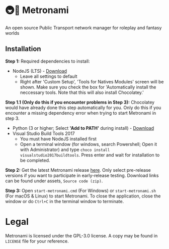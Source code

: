 # 🚇🌊 Metronami
An open source Public Transport network manager for roleplay and fantasy worlds
 
## Installation
**Step 1:** Required dependencies to install:
- NodeJS (LTS) - [Download](https://nodejs.org/en/)
  - Leave all settings to default
  - Right after 'Custom Setup', 'Tools for Natives Modules' screen will be shown. Make sure you check the box for 'Automatically install the neccessary tools. Note that this will also install Chocolatey.'

**Step 1.1 (Only do this if you encounter problems in Step 3):**
Chocolatey would have already done this step automatically for you. Only do this if you encounter a missing dependency error when trying to start Metronami in step 3.
- Python (3 or higher; Select **'Add to PATH'** during install) - [Download](https://www.python.org/downloads/)
- Visual Studio Build Tools 2017
  - You must have NodeJS installed first
  - Open a terminal window (for windows, search Powershell; Open it with Administrator) and type `choco install visualstudio2017buildtools`. Press enter and wait for installation to be completed.

**Step 2:** Get the latest Metronami release [here](https://github.com/hiyamashu/Metronami/releases). Only select pre-release versions if you want to participate in early-release testing. Download links can be found under assets, `Source code (zip)`.

**Step 3:** Open `start-metronami.cmd` (For Windows) or `start-metronami.sh` (For macOS & Linux) to start Metronami. To close the application, close the window or do `Ctrl+C` in the terminal window to terminate.

# Legal
Metronami is licensed under the GPL-3.0 license. A copy may be found in `LICENSE` file for your reference.
